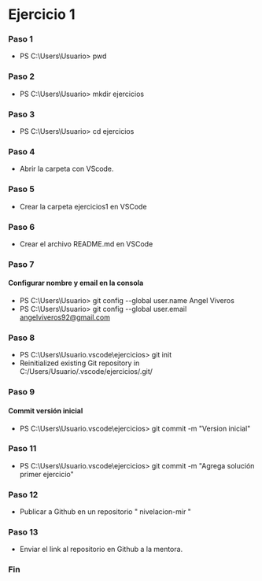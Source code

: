 # Ejercicio 1

### Paso 1
- PS C:\Users\Usuario> pwd


### Paso 2

- PS C:\Users\Usuario> mkdir ejercicios


### Paso 3
- PS C:\Users\Usuario> cd ejercicios

### Paso 4

- Abrir la carpeta con VScode.

### Paso 5

- Crear la carpeta ejercicios1 en VSCode

### Paso 6

- Crear el archivo README.md en VSCode
### Paso 7
#### Configurar nombre y email en la consola

- PS C:\Users\Usuario> git config --global user.name Angel Viveros
- PS C:\Users\Usuario> git config --global user.email angelviveros92@gmail.com

### Paso 8

- PS C:\Users\Usuario\.vscode\ejercicios> git init
- Reinitialized existing Git repository in C:/Users/Usuario/.vscode/ejercicios/.git/


### Paso 9
#### Commit versión inicial
- PS C:\Users\Usuario\.vscode\ejercicios> git commit -m "Version inicial"


### Paso 11

- PS C:\Users\Usuario\.vscode\ejercicios> git commit -m "Agrega solución primer ejercicio"

### Paso 12

- Publicar a Github en un repositorio " nivelacion-mir "

### Paso 13

- Enviar el link al repositorio en Github a la mentora.

### Fin